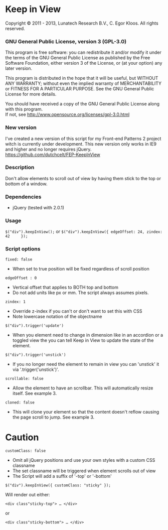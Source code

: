 Keep in View
============

Copyright &copy; 2011 - 2013, Lunatech Research B.V., C. Egor Kloos. All rights reserved.

### GNU General Public License, version 3 (GPL-3.0)

This program is free software: you can redistribute it and/or modify it under the terms of the GNU General Public License as published by the Free Software Foundation, either version 3 of the License, or (at your option) any later version.

This program is distributed in the hope that it will be useful, but WITHOUT ANY WARRANTY; without even the implied warranty of MERCHANTABILITY or FITNESS FOR A PARTICULAR PURPOSE. See the GNU General Public License for more details.

You should have received a copy of the GNU General Public License along with this program.  
If not, see http://www.opensource.org/licenses/gpl-3.0.html

### New version
I've created a new version of this script for my Front-end Patterns 2 project witch is currently under development.
This new version only works in IE9 and higher and no longer requires jQuery.
https://github.com/dutchcelt/FEP-KeepInView


### Description
Don't allow elements to scroll out of view by having them stick to the top or bottom of a window.

### Dependencies

- jQuery (tested with 2.0.1)


### Usage
`$("div").keepInView();`
or
`$("div").keepInView({
   edgeOffset: 24,
   zindex: 42    
});`

### Script options
`fixed: false`

- When set to true position will be fixed regardless of scroll position 

`edgeOffset : 0`

- Vertical offset that applies to BOTH top and bottom
- Do not add units like px or mm. The script always assumes pixels.

`zindex: 1`

- Override z-index if you can't or don't want to set this with CSS
- Note lowercase notation of the objectname

`$("div").trigger('update')`

- When you element need to change in dimension like in an accordion or a toggled view the you can tell Keep in View to update the state of the element.

`$("div").trigger('unstick')`

- If you no longer need the element to remain in view you can 'unstick' it via '.trigger('unstick')'.

`scrollable: false`

- Allow the element to have an scrollbar. This will automatically resize itself. See example 3.

`cloned: false`

- This will clone your element so that the content doesn't reflow causing the page scroll to jump. See example 3.


Caution
=======
`customClass: false`

- Omit all jQuery positions and use your own styles with a custom CSS classname
- The set classname will be triggered when element scrolls out of view 
- The Script will add a suffix of '-top' or '-bottom'

`$("div").keepInView({
   customClass: "sticky"
});`

Will render out either:
    
`<div class"sticky-top"> … </div>`

or

`<div class"sticky-bottom"> … </div>`
